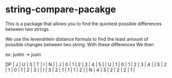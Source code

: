 # string-compare-pacakge

This is a package that allows you to find the quickest possible differences between two strings.

We use the levenshtein distance formula to find the least amount of possible changes between two string. With these differences
We then

ex:
justin -> jusin

DP
| J | U | S | T | I | N |
| J | 0 | 1 | 2 | 3 | 4 | 5 |
| U | 1 | 0 | 1 | 2 | 3 | 4 |
| S | 2 | 1 | 0 | 1 | 2 | 3 |
| I | 3 | 2 | 1 | 1 | 1 | 2 |
| N | 4 | 3 | 2 | 2 | 2 | 1 |
